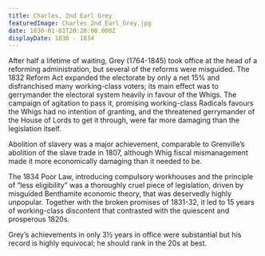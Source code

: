 ```yaml
---
title: Charles, 2nd Earl Grey
featuredImage: Charles_2nd_Earl_Grey.jpg
date: 1830-01-01T20:20:00.000Z
displayDate: 1830 - 1834
---
```


After half a lifetime of waiting, Grey (1764-1845) took office at the head of a reforming administration, but several of the reforms were misguided. The 1832 Reform Act expanded the electorate by only a net 15% and disfranchised many working-class voters; its main effect was to gerrymander the electoral system heavily in favour of the Whigs. The campaign of agitation to pass it, promising working-class Radicals favours the Whigs had no intention of granting, and the threatened gerrymander of the House of Lords to get it through, were far more damaging than the legislation itself.

Abolition of slavery was a major achievement, comparable to Grenville’s abolition of the slave trade in 1807, although Whig fiscal mismanagement made it more economically damaging than it needed to be.

The 1834 Poor Law, introducing compulsory workhouses and the principle of “less eligibility” was a thoroughly cruel piece of legislation, driven by misguided Benthamite economic theory, that was deservedly highly unpopular. Together with the broken promises of 1831-32, it led to 15 years of working-class discontent that contrasted with the quiescent and prosperous 1820s.

Grey’s achievements in only 3½ years in office were substantial but his record is highly equivocal; he should rank in the 20s at best.

